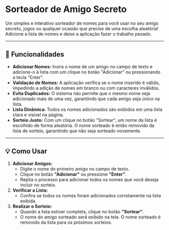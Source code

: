 # Sorteador de Amigo Secreto

Um simples e interativo sorteador de nomes para você usar no seu amigo secreto, jogos ou qualquer ocasião que precise de uma escolha aleatória! Adicione a lista de nomes e deixe a aplicação fazer o trabalho pesado.

---

## 🚀 Funcionalidades

*   **Adicionar Nomes:** Insira o nome de um amigo no campo de texto e adicione-o à lista com um clique no botão "Adicionar" ou pressionando a tecla "Enter".
*   **Validação de Nomes:** A aplicação verifica se o nome inserido é válido, impedindo a adição de nomes em branco ou com caracteres inválidos.
*   **Evita Duplicados:** O sistema não permite que o mesmo nome seja adicionado mais de uma vez, garantindo que cada amigo seja único na lista.
*   **Lista Dinâmica:** Todos os nomes adicionados são exibidos em uma lista clara e visível na página.
*   **Sorteio Justo:** Com um clique no botão "Sortear", um nome da lista é escolhido de forma aleatória. O nome sorteado é então removido da lista de sorteio, garantindo que não seja sorteado novamente.

---

## 💡 Como Usar

1.  **Adicionar Amigos:**
    *   Digite o nome do primeiro amigo no campo de texto.
    *   Clique no botão **"Adicionar"** ou pressione **"Enter"**.
    *   Repita o processo para adicionar todos os nomes que você deseja incluir no sorteio.
2.  **Verificar a Lista:**
    *   Confira se todos os nomes foram adicionados corretamente na lista exibida.
3.  **Realizar o Sorteio:**
    *   Quando a lista estiver completa, clique no botão **"Sortear"**.
    *   O nome do amigo sorteado será exibido na tela. O nome sorteado é removido da lista para os próximos sorteios.
